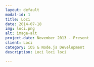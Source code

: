 ```yaml
---
layout: default
modal-id: 1
title: Loci
date: 2014-07-18
img: loci.png
alt: image-alt
project-date: November 2013 - Present
client: Loci
category: iOS & Node.js Development
description: Loci loci loci

---
```

